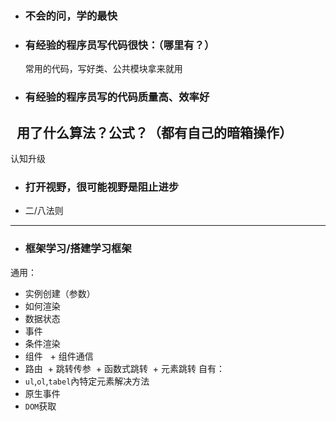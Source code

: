 + ### 不会的问，学的最快
+ ### 有经验的程序员写代码很快：（哪里有？）
   常用的代码，写好类、公共模块拿来就用
+ ### 有经验的程序员写的代码质量高、效率好
   用了什么算法？公式？（都有自己的暗箱操作）
----
认知升级
+ ### 打开视野，很可能视野是阻止进步
+ 二/八法则
--------
+ ### 框架学习/搭建学习框架
通用：
+ 实例创建（参数）
+ 如何渲染
+ 数据状态
+ 事件
+ 条件渲染
+ 组件
   + 组件通信  
+ 路由
  + 跳转传参
  + 函数式跳转
  + 元素跳转
自有：
+ `ul`,`ol`,`tabel`內特定元素解决方法
+ 原生事件
+ `DOM`获取
